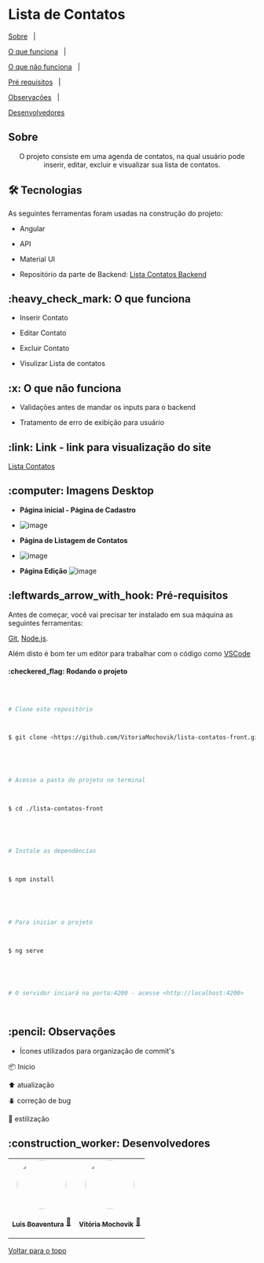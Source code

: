 
# Lista de Contatos

  
  

  

<p align="center">

  

<a href="#sobre">Sobre</a> &#xa0; | &#xa0;

  

<a href="#funciona">O que funciona</a> &#xa0; | &#xa0;

  

<a href="#nao-funciona">O que não funciona</a> &#xa0; | &#xa0;

  
  

<a href="#requisitos">Pré requisitos</a> &#xa0; | &#xa0;

  

<a href="#observacoes">Observações</a> &#xa0; | &#xa0;

  

<a href="#desenvolvedores">Desenvolvedores</a>

  

</p>

  

  

<h2 id="sobre"> Sobre </h2>

  

  

<p align="center"> O projeto consiste em uma agenda de contatos, na qual usuário pode inserir, editar, excluir e visualizar sua lista de contatos. </p>

  

  

<h2 id="tecnologias"> 🛠 Tecnologias </h2>

  

  

As seguintes ferramentas foram usadas na construção do projeto:

  

  

* Angular

  

* API

  

* Material UI

  

* Repositório da parte de Backend: <a href="https://github.com/VitoriaMochovik/lista-contatos-back//">Lista Contatos Backend</a>

  
  
  
  

<h2 id="funciona">:heavy_check_mark: O que funciona</h2>

  

  

* Inserir Contato

* Editar Contato

* Excluir Contato

* Visulizar Lista de contatos

  

  

<h2 id="nao-funciona">:x: O que não funciona</h2>

  

  

* Validações antes de mandar os inputs para o backend

* Tratamento de erro de exibição para usuário

  
  

  

<h2 id="link">:link: Link  - link para visualização do site</h2>
<a href="https://lista-contatos-c6301.web.app">Lista Contatos</a>
  
  
  

<h2 id="imagens">:computer: Imagens Desktop</h2>

  

  

- **Página inicial - Página de Cadastro**
- ![image](https://user-images.githubusercontent.com/82537066/132929055-f109818c-1d85-45b3-9b1c-40cbd308868a.png)

- **Página de Listagem de Contatos**
- ![image](https://user-images.githubusercontent.com/82537066/132929023-f83accc6-9a49-4d9a-9c6a-57043cacb0b3.png)

- **Página Edição**
![image](https://user-images.githubusercontent.com/82537066/132929078-004341c7-e765-49a1-a39f-fff1fcaee08b.png)
  

  

<h2 id="requisitos">:leftwards_arrow_with_hook: Pré-requisitos</h2>

  

  

Antes de começar, você vai precisar ter instalado em sua máquina as seguintes ferramentas:

  

[Git](https://git-scm.com), [Node.js](https://nodejs.org/en/).

  

Além disto é bom ter um editor para trabalhar com o código como [VSCode](https://code.visualstudio.com/)

  

  

<h4>:checkered_flag: Rodando o projeto </h4>

  

  

```bash

  

# Clone este repositório

  

$ git clone <https://github.com/VitoriaMochovik/lista-contatos-front.git>

  

  

# Acesse a pasta do projeto no terminal

  

$ cd ./lista-contatos-front

  

  

# Instale as dependências

  

$ npm install

  

  

# Para iniciar o projeto

  

$ ng serve

  

  

# O servidor inciará na porta:4200 - acesse <http://localhost:4200>

  

```

  

  

<h2 id="observacoes">:pencil: Observações</h2>

  

  

- Ícones utilizados para organização de commit's

  

  
  
  

:package: Inicio

  

:arrow_up: atualização

  

:beetle: correção de bug

  

:art: estilização

  

  

<h2 id="desenvolvedores">:construction_worker: Desenvolvedores</h2>

  

  

<table>

  

<tr>

  
  

<td align="center"><a href="https://github.com/LuisClaudioBoaventura"><img style="border-radius: 50%" src="https://avatars.githubusercontent.com/u/79278484?v=4" width="100px" alt=""/>

  

<br />

  

<sub><b>Luis Boaventura</b></sub></a> <a href="https://github.com/tshadz">🚀</a></td>

  

<td align="center"><a href="https://github.com/VitoriaMochovik"><img style="border-radius: 50%" src="https://avatars.githubusercontent.com/u/82537066?v=4" width="100px" alt=""/>

  

<br />

  

<sub><b>Vitória Mochovik</b></sub></a> <a href="https://github.com/VitoriaMochovik">🚀</a></td>

  

</tr>

  

</table>

  

  

  

<a href="#top">Voltar para o topo</a>
